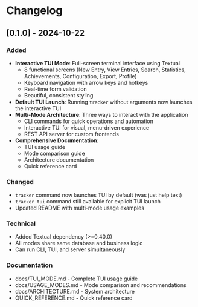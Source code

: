 # Changelog

## [0.1.0] - 2024-10-22

### Added
- **Interactive TUI Mode**: Full-screen terminal interface using Textual
  - 8 functional screens (New Entry, View Entries, Search, Statistics, Achievements, Configuration, Export, Profile)
  - Keyboard navigation with arrow keys and hotkeys
  - Real-time form validation
  - Beautiful, consistent styling
- **Default TUI Launch**: Running `tracker` without arguments now launches the interactive TUI
- **Multi-Mode Architecture**: Three ways to interact with the application
  - CLI commands for quick operations and automation
  - Interactive TUI for visual, menu-driven experience
  - REST API server for custom frontends
- **Comprehensive Documentation**:
  - TUI usage guide
  - Mode comparison guide
  - Architecture documentation
  - Quick reference card

### Changed
- `tracker` command now launches TUI by default (was just help text)
- `tracker tui` command still available for explicit TUI launch
- Updated README with multi-mode usage examples

### Technical
- Added Textual dependency (>=0.40.0)
- All modes share same database and business logic
- Can run CLI, TUI, and server simultaneously

### Documentation
- docs/TUI_MODE.md - Complete TUI usage guide
- docs/USAGE_MODES.md - Mode comparison and recommendations
- docs/ARCHITECTURE.md - System architecture
- QUICK_REFERENCE.md - Quick reference card
